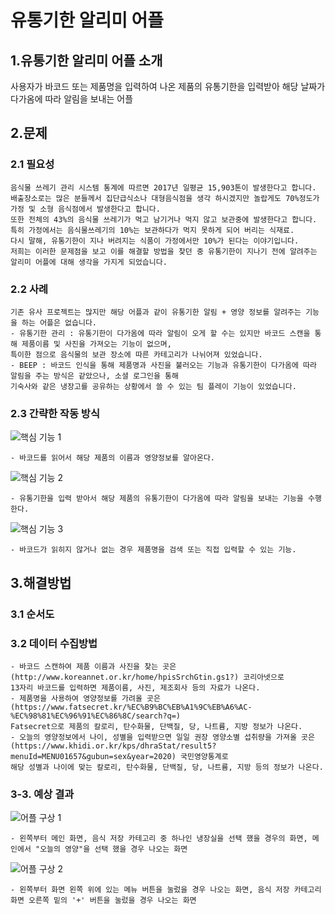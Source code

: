 # 유통기한 알리미 어플

1.유통기한 알리미 어플 소개
------------------------
사용자가 바코드 또는 제품명을 입력하여 나온 제품의 유통기한을 입력받아 해당 날짜가 다가옴에 따라 알림을 보내는 어플

2.문제
------------
### 2.1 필요성
```
음식물 쓰레기 관리 시스템 통계에 따르면 2017년 일평균 15,903톤이 발생한다고 합니다.
배출장소로는 많은 분들께서 집단급식소나 대형음식점을 생각 하시겠지만 놀랍게도 70%정도가 가정 및 소형 음식점에서 발생한다고 합니다.
또한 전체의 43%의 음식물 쓰레기가 먹고 남기거나 먹지 않고 보관중에 발생한다고 합니다.
특히 가정에서는 음식물쓰레기의 10%는 보관하다가 먹지 못하게 되어 버리는 식재료.
다시 말해, 유통기한이 지나 버려지는 식품이 가정에서만 10%가 된다는 이야기입니다.
저희는 이러한 문제점을 보고 이를 해결할 방법을 찾던 중 유통기한이 지나기 전에 알려주는 알리미 어플에 대해 생각을 가지게 되었습니다.
```
### 2.2 사례
```
기존 유사 프로젝트는 많지만 해당 어플과 같이 유통기한 알림 + 영양 정보를 알려주는 기능을 하는 어플은 없습니다.
- 유통기한 관리 : 유통기한이 다가옴에 따라 알림이 오게 할 수는 있지만 바코드 스캔을 통해 제품이름 및 사진을 가져오는 기능이 없으며, 
특이한 점으로 음식물의 보관 장소에 따른 카테고리가 나뉘어져 있었습니다.
- BEEP : 바코드 인식을 통해 제품명과 사진을 불러오는 기능과 유통기한이 다가옴에 따라 알림을 주는 방식은 같았으나, 소셜 로그인을 통해
기숙사와 같은 냉장고를 공유하는 상황에서 쓸 수 있는 팀 플레이 기능이 있었습니다.
```
### 2.3 간략한 작동 방식
![핵심 기능 1](https://user-images.githubusercontent.com/74997073/235429935-a57eadc7-99f3-49d4-8452-5e13d085bea2.PNG)
```
- 바코드를 읽어서 해당 제품의 이름과 영양정보를 알아온다.
```
![핵심 기능 2](https://user-images.githubusercontent.com/74997073/235429957-ec1a4e56-34cb-4e69-b7ca-7249f1561f10.PNG)
```
- 유통기한을 입력 받아서 해당 제품의 유통기한이 다가옴에 따라 알림을 보내는 기능을 수행한다.
```
![핵심 기능 3](https://user-images.githubusercontent.com/74997073/235429964-23f5eb20-062f-4f1a-9bd4-f2bcea8dc3c9.PNG)
```
- 바코드가 읽히지 않거나 없는 경우 제품명을 검색 또는 직접 입력할 수 있는 기능.
```

3.해결방법
-----------
### 3.1 순서도


### 3.2 데이터 수집방법
```
- 바코드 스캔하여 제품 이름과 사진을 찾는 곳은 (http://www.koreannet.or.kr/home/hpisSrchGtin.gs1?) 코리아넷으로
13자리 바코드를 입력하면 제품이름, 사진, 제조회사 등의 자료가 나온다.
- 제품명을 사용하여 영양정보를 가려올 곳은 (https://www.fatsecret.kr/%EC%B9%BC%EB%A1%9C%EB%A6%AC-%EC%98%81%EC%96%91%EC%86%8C/search?q=)
Fatsecret으로 제품의 칼로리, 탄수화물, 단백질, 당, 나트륨, 지방 정보가 나온다.
- 오늘의 영양정보에서 나이, 성별을 입력받으면 일일 권장 영양소별 섭취량을 가져올 곳은 
(https://www.khidi.or.kr/kps/dhraStat/result5?menuId=MENU01657&gubun=sex&year=2020) 국민영양통계로
해당 성별과 나이에 맞는 칼로리, 탄수화물, 단백질, 당, 나트륨, 지방 등의 정보가 나온다.
```

### 3-3. 예상 결과
![어플 구상 1](https://user-images.githubusercontent.com/74997073/235430702-2318d700-0b05-413d-98b5-da2228d94b5e.PNG)
```
- 왼쪽부터 메인 화면, 음식 저장 카테고리 중 하나인 냉장실을 선택 했을 경우의 화면, 메인에서 "오늘의 영양"을 선택 했을 경우 나오는 화면
```
![어플 구상 2](https://user-images.githubusercontent.com/74997073/235430816-061f4a10-f2f1-4615-9cd8-4fe9ffb23ea6.PNG)
```
- 왼쪽부터 화면 왼쪽 위에 있는 메뉴 버튼을 눌렀을 경우 나오는 화면, 음식 저장 카테고리 화면 오른쪽 밑의 '+' 버튼을 눌렀을 경우 나오는 화면
```

